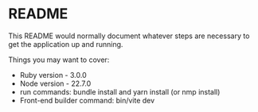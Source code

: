 # README

This README would normally document whatever steps are necessary to get the
application up and running.

Things you may want to cover:

* Ruby version - 3.0.0
* Node version - 22.7.0
* run commands: bundle install and yarn install (or nmp install)
* Front-end builder command: bin/vite dev

